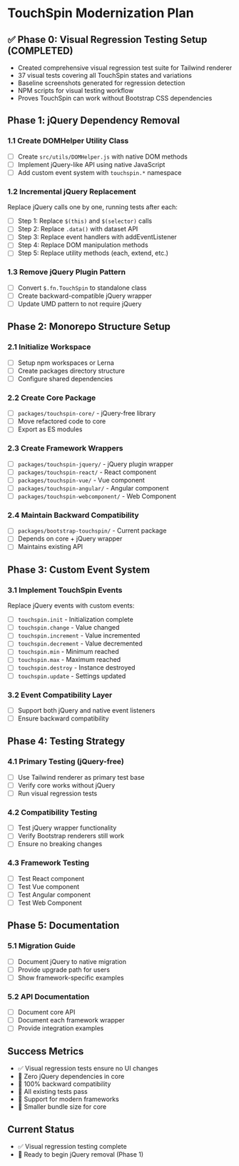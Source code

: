 # TouchSpin Modernization Plan

## ✅ Phase 0: Visual Regression Testing Setup (COMPLETED)
- Created comprehensive visual regression test suite for Tailwind renderer
- 37 visual tests covering all TouchSpin states and variations
- Baseline screenshots generated for regression detection
- NPM scripts for visual testing workflow
- Proves TouchSpin can work without Bootstrap CSS dependencies

## Phase 1: jQuery Dependency Removal

### 1.1 Create DOMHelper Utility Class
- [ ] Create `src/utils/DOMHelper.js` with native DOM methods
- [ ] Implement jQuery-like API using native JavaScript
- [ ] Add custom event system with `touchspin.*` namespace

### 1.2 Incremental jQuery Replacement
Replace jQuery calls one by one, running tests after each:
- [ ] Step 1: Replace `$(this)` and `$(selector)` calls
- [ ] Step 2: Replace `.data()` with dataset API
- [ ] Step 3: Replace event handlers with addEventListener
- [ ] Step 4: Replace DOM manipulation methods
- [ ] Step 5: Replace utility methods (each, extend, etc.)

### 1.3 Remove jQuery Plugin Pattern
- [ ] Convert `$.fn.TouchSpin` to standalone class
- [ ] Create backward-compatible jQuery wrapper
- [ ] Update UMD pattern to not require jQuery

## Phase 2: Monorepo Structure Setup

### 2.1 Initialize Workspace
- [ ] Setup npm workspaces or Lerna
- [ ] Create packages directory structure
- [ ] Configure shared dependencies

### 2.2 Create Core Package
- [ ] `packages/touchspin-core/` - jQuery-free library
- [ ] Move refactored code to core
- [ ] Export as ES modules

### 2.3 Create Framework Wrappers
- [ ] `packages/touchspin-jquery/` - jQuery plugin wrapper
- [ ] `packages/touchspin-react/` - React component
- [ ] `packages/touchspin-vue/` - Vue component
- [ ] `packages/touchspin-angular/` - Angular component
- [ ] `packages/touchspin-webcomponent/` - Web Component

### 2.4 Maintain Backward Compatibility
- [ ] `packages/bootstrap-touchspin/` - Current package
- [ ] Depends on core + jQuery wrapper
- [ ] Maintains existing API

## Phase 3: Custom Event System

### 3.1 Implement TouchSpin Events
Replace jQuery events with custom events:
- [ ] `touchspin.init` - Initialization complete
- [ ] `touchspin.change` - Value changed
- [ ] `touchspin.increment` - Value incremented
- [ ] `touchspin.decrement` - Value decremented
- [ ] `touchspin.min` - Minimum reached
- [ ] `touchspin.max` - Maximum reached
- [ ] `touchspin.destroy` - Instance destroyed
- [ ] `touchspin.update` - Settings updated

### 3.2 Event Compatibility Layer
- [ ] Support both jQuery and native event listeners
- [ ] Ensure backward compatibility

## Phase 4: Testing Strategy

### 4.1 Primary Testing (jQuery-free)
- [ ] Use Tailwind renderer as primary test base
- [ ] Verify core works without jQuery
- [ ] Run visual regression tests

### 4.2 Compatibility Testing
- [ ] Test jQuery wrapper functionality
- [ ] Verify Bootstrap renderers still work
- [ ] Ensure no breaking changes

### 4.3 Framework Testing
- [ ] Test React component
- [ ] Test Vue component
- [ ] Test Angular component
- [ ] Test Web Component

## Phase 5: Documentation

### 5.1 Migration Guide
- [ ] Document jQuery to native migration
- [ ] Provide upgrade path for users
- [ ] Show framework-specific examples

### 5.2 API Documentation
- [ ] Document core API
- [ ] Document each framework wrapper
- [ ] Provide integration examples

## Success Metrics
- ✅ Visual regression tests ensure no UI changes
- 🎯 Zero jQuery dependencies in core
- 🎯 100% backward compatibility
- 🎯 All existing tests pass
- 🎯 Support for modern frameworks
- 🎯 Smaller bundle size for core

## Current Status
- ✅ Visual regression testing complete
- 🚀 Ready to begin jQuery removal (Phase 1)